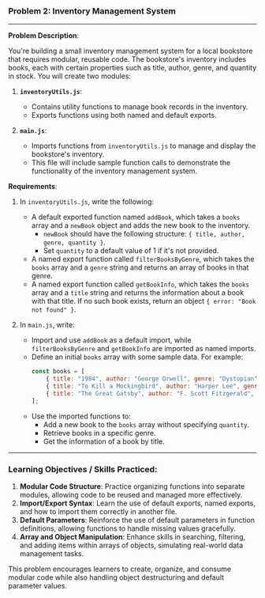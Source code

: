 ### Problem 2: Inventory Management System

---

**Problem Description**:

You're building a small inventory management system for a local bookstore that requires modular, reusable code. The bookstore's inventory includes books, each with certain properties such as title, author, genre, and quantity in stock. You will create two modules:

1. **`inventoryUtils.js`**: 
   - Contains utility functions to manage book records in the inventory.
   - Exports functions using both named and default exports.
  
2. **`main.js`**:
   - Imports functions from `inventoryUtils.js` to manage and display the bookstore's inventory.
   - This file will include sample function calls to demonstrate the functionality of the inventory management system.

**Requirements**:

1. In `inventoryUtils.js`, write the following:
   - A default exported function named `addBook`, which takes a `books` array and a `newBook` object and adds the new book to the inventory.
     - `newBook` should have the following structure: `{ title, author, genre, quantity }`.
     - Set `quantity` to a default value of 1 if it's not provided.
   - A named export function called `filterBooksByGenre`, which takes the `books` array and a `genre` string and returns an array of books in that genre.
   - A named export function called `getBookInfo`, which takes the `books` array and a `title` string and returns the information about a book with that title. If no such book exists, return an object `{ error: "Book not found" }`.

2. In `main.js`, write:
   - Import and use `addBook` as a default import, while `filterBooksByGenre` and `getBookInfo` are imported as named imports.
   - Define an initial `books` array with some sample data. For example:
      ```javascript
      const books = [
          { title: "1984", author: "George Orwell", genre: "Dystopian", quantity: 4 },
          { title: "To Kill a Mockingbird", author: "Harper Lee", genre: "Classic", quantity: 2 },
          { title: "The Great Gatsby", author: "F. Scott Fitzgerald", genre: "Classic", quantity: 5 }
      ];
      ```
   - Use the imported functions to:
     - Add a new book to the `books` array without specifying `quantity`.
     - Retrieve books in a specific genre.
     - Get the information of a book by title.

---

### Learning Objectives / Skills Practiced:

1. **Modular Code Structure**: Practice organizing functions into separate modules, allowing code to be reused and managed more effectively.
2. **Import/Export Syntax**: Learn the use of default exports, named exports, and how to import them correctly in another file.
3. **Default Parameters**: Reinforce the use of default parameters in function definitions, allowing functions to handle missing values gracefully.
4. **Array and Object Manipulation**: Enhance skills in searching, filtering, and adding items within arrays of objects, simulating real-world data management tasks. 

This problem encourages learners to create, organize, and consume modular code while also handling object destructuring and default parameter values.
